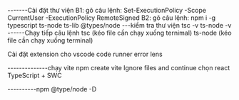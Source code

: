 -------Cài đặt thư viện
B1: gõ câu lệnh: Set-ExecutionPolicy -Scope CurrentUser -ExecutionPolicy RemoteSigned
B2: gõ câu lệnh: npm i -g typescript ts-node ts-lib @types/node
---kiểm tra thư viện
tsc -v
ts-node -v
------Chạy tiếp câu lệnh
tsc (kéo file cần chạy xuống ternimal)
ts-node (kéo file cần chạy xuống terminal)

Cài đặt extension cho vscode
code runner
    error lens

--------------chạy vite
npm create vite
Ignore files and continue
chọn react
TypeScript + SWC

----------npm @type/node -D